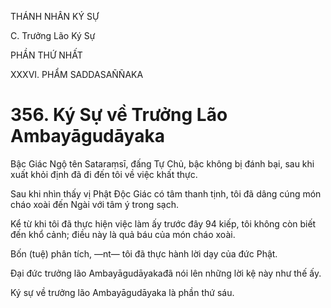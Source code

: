 THÁNH NHÂN KÝ SỰ

C. Trưởng Lão Ký Sự

PHẦN THỨ NHẤT

XXXVI. PHẨM SADDASAÑÑAKA

# 356. Ký Sự về Trưởng Lão Ambayāgudāyaka

Bậc Giác Ngộ tên Sataraṃsī, đấng Tự Chủ, bậc không bị đánh bại, sau khi xuất khỏi định đã đi đến tôi về việc khất thực.

Sau khi nhìn thấy vị Phật Độc Giác có tâm thanh tịnh, tôi đã dâng cúng món cháo xoài đến Ngài với tâm ý trong sạch.

Kể từ khi tôi đã thực hiện việc làm ấy trước đây 94 kiếp, tôi không còn biết đến khổ cảnh; điều này là quả báu của món cháo xoài.

Bốn (tuệ) phân tích, ―nt― tôi đã thực hành lời dạy của đức Phật.

Đại đức trưởng lão Ambayāgudāyakađã nói lên những lời kệ này như thế ấy.

Ký sự về trưởng lão Ambayāgudāyaka là phần thứ sáu.
